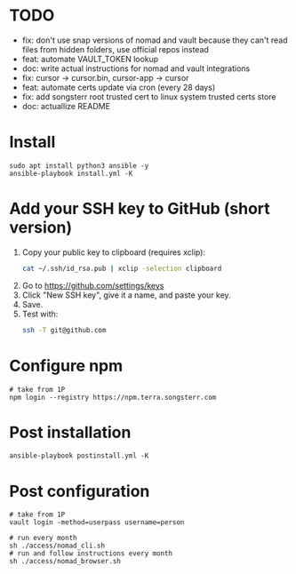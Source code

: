 # TODO

- fix: don't use snap versions of nomad and vault because they can't read files from hidden folders, use official repos instead
- feat: automate VAULT_TOKEN lookup
- doc: write actual instructions for nomad and vault integrations
- fix: cursor -> cursor.bin, cursor-app -> cursor
- feat: automate certs update via cron (every 28 days)
- fix: add songsterr root trusted cert to linux system trusted certs store
- doc: actuallize README

# Install

```shell
sudo apt install python3 ansible -y
ansible-playbook install.yml -K
```

# Add your SSH key to GitHub (short version)
1. Copy your public key to clipboard (requires xclip):
   ```bash
   cat ~/.ssh/id_rsa.pub | xclip -selection clipboard
   ```
2. Go to https://github.com/settings/keys
3. Click "New SSH key", give it a name, and paste your key.
4. Save.
5. Test with:
   ```bash
   ssh -T git@github.com
   ```

# Configure npm
```shell
# take from 1P
npm login --registry https://npm.terra.songsterr.com
```
# Post installation

```shell
ansible-playbook postinstall.yml -K
```

# Post configuration

```shell
# take from 1P
vault login -method=userpass username=person

# run every month
sh ./access/nomad_cli.sh
# run and follow instructions every month
sh ./access/nomad_browser.sh
```
